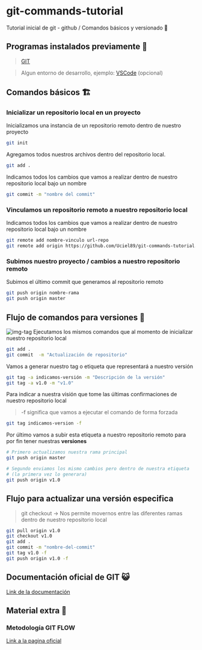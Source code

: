 # git-commands-tutorial
Tutorial inicial de git - github / Comandos básicos y versionado 🌱

## Programas instalados previamente 👀
> [GIT](https://git-scm.com/downloads)

> Algun entorno de desarrollo, ejemplo: [VSCode](https://code.visualstudio.com/download) (opcional)

## Comandos básicos 🏗️
### Inicializar un repositorio local en un proyecto
Inicializamos una instancia de un repositorio remoto dentro de nuestro proyecto
```bash
git init 
```
Agregamos todos nuestros archivos dentro del repositorio local.
```bash
git add . 
```
Indicamos todos los cambios que vamos a realizar dentro de nuestro repositorio local bajo un nombre
```bash
git commit -m "nombre del commit" 
```

### Vinculamos un repositorio remoto a nuestro repositorio local
Indicamos todos los cambios que vamos a realizar dentro de nuestro repositorio local bajo un nombre
```bash
git remote add nombre-vinculo url-repo
git remote add origin https://github.com/Uciel89/git-commands-tutorial.git
```
### Subimos nuestro proyecto / cambios a nuestro repositorio remoto
Subimos el último commit que generamos al repositorio remoto
```bash
git push origin nombre-rama
git push origin master
```
## Flujo de comandos para versiones 📒
![img-tag](https://miro.medium.com/v2/resize:fit:1400/1*34EO-6Ra2ath8-p4iBQBRQ.png)
Ejecutamos los mismos comandos que al momento de inicializar nuestro repositorio local
```bash
git add .
git commit  -m "Actualización de repositorio"
```
Vamos a generar nuestro tag o etiqueta que representará a nuestro versión
```bash
git tag -a indicamos-versión -m "Descripción de la versión"
git tag -a v1.0 -m "v1.0"
```
Para indicar a nuestra visión que tome las últimas confirmaciones de nuestro repositorio local
> -f significa que vamos a ejecutar el comando de forma forzada
```bash
git tag indicamos-version -f 
```
Por último vamos a subir esta etiqueta a nuestro repositorio remoto para por fin tener nuestras **versiones**
```bash
# Primero actualizamos nuestra rama principal
git push origin master

# Segundo enviamos los mismo cambios pero dentro de nuestra etiqueta
# (la primera vez lo generara)
git push origin v1.0
```

## Flujo para actualizar una versión especifica
> git checkout -> Nos permite movernos entre las diferentes ramas dentro de nuestro repositorio local
```bash
git pull origin v1.0
git checkout v1.0
git add .
git commit -m "nombre-del-commit"
git tag v1.0 -f
git push origin v1.0 -f
```

## Documentación oficial de GIT 😺

[Link de la documentación](https://git-scm.com/doc)

## Material extra 📖
### Metodología GIT FLOW

[Link a la pagina oficial](https://danielkummer.github.io/git-flow-cheatsheet/index.es_ES.html)
